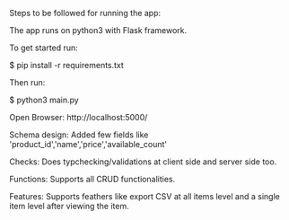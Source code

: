 Steps to be followed for running the app:

The app runs on python3 with Flask framework.

To get started run:

$ pip install -r requirements.txt


Then run:

$ python3 main.py 

Open Browser:
http://localhost:5000/




Schema design:
Added few fields like 'product_id','name','price','available_count'

Checks:
Does typchecking/validations at client side and server side too. 

Functions:
Supports all CRUD functionalities.

Features:
Supports feathers like export CSV at all items level and a single item level after viewing the item.





